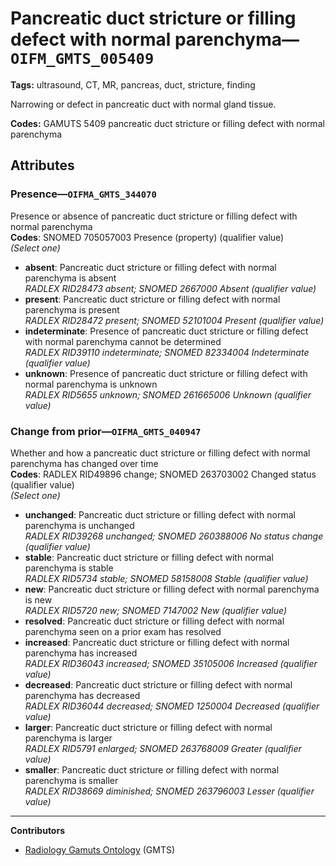# Pancreatic duct stricture or filling defect with normal parenchyma—`OIFM_GMTS_005409`

**Tags:** ultrasound, CT, MR, pancreas, duct, stricture, finding

Narrowing or defect in pancreatic duct with normal gland tissue.

**Codes:** GAMUTS 5409 pancreatic duct stricture or filling defect with normal parenchyma

## Attributes

### Presence—`OIFMA_GMTS_344070`

Presence or absence of pancreatic duct stricture or filling defect with normal parenchyma  
**Codes**: SNOMED 705057003 Presence (property) (qualifier value)  
*(Select one)*

- **absent**: Pancreatic duct stricture or filling defect with normal parenchyma is absent  
_RADLEX RID28473 absent; SNOMED 2667000 Absent (qualifier value)_
- **present**: Pancreatic duct stricture or filling defect with normal parenchyma is present  
_RADLEX RID28472 present; SNOMED 52101004 Present (qualifier value)_
- **indeterminate**: Presence of pancreatic duct stricture or filling defect with normal parenchyma cannot be determined  
_RADLEX RID39110 indeterminate; SNOMED 82334004 Indeterminate (qualifier value)_
- **unknown**: Presence of pancreatic duct stricture or filling defect with normal parenchyma is unknown  
_RADLEX RID5655 unknown; SNOMED 261665006 Unknown (qualifier value)_

### Change from prior—`OIFMA_GMTS_040947`

Whether and how a pancreatic duct stricture or filling defect with normal parenchyma has changed over time  
**Codes**: RADLEX RID49896 change; SNOMED 263703002 Changed status (qualifier value)  
*(Select one)*

- **unchanged**: Pancreatic duct stricture or filling defect with normal parenchyma is unchanged  
_RADLEX RID39268 unchanged; SNOMED 260388006 No status change (qualifier value)_
- **stable**: Pancreatic duct stricture or filling defect with normal parenchyma is stable  
_RADLEX RID5734 stable; SNOMED 58158008 Stable (qualifier value)_
- **new**: Pancreatic duct stricture or filling defect with normal parenchyma is new  
_RADLEX RID5720 new; SNOMED 7147002 New (qualifier value)_
- **resolved**: Pancreatic duct stricture or filling defect with normal parenchyma seen on a prior exam has resolved  
- **increased**: Pancreatic duct stricture or filling defect with normal parenchyma has increased  
_RADLEX RID36043 increased; SNOMED 35105006 Increased (qualifier value)_
- **decreased**: Pancreatic duct stricture or filling defect with normal parenchyma has decreased  
_RADLEX RID36044 decreased; SNOMED 1250004 Decreased (qualifier value)_
- **larger**: Pancreatic duct stricture or filling defect with normal parenchyma is larger  
_RADLEX RID5791 enlarged; SNOMED 263768009 Greater (qualifier value)_
- **smaller**: Pancreatic duct stricture or filling defect with normal parenchyma is smaller  
_RADLEX RID38669 diminished; SNOMED 263796003 Lesser (qualifier value)_

---

**Contributors**

- [Radiology Gamuts Ontology](https://gamuts.net/) (GMTS)